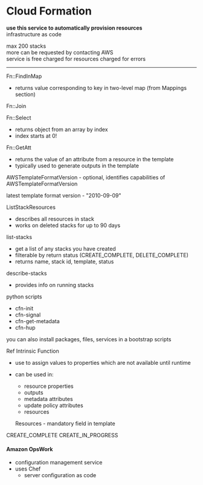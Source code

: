 # Cloud Formation  
**use this service to automatically provision resources**  
infrastructure as code  

max 200 stacks  
more can be requested by contacting AWS  
service is free
charged for resources
charged for errors

***
Fn::FindInMap  
- returns value corresponding to key in two-level map (from Mappings section)

Fn::Join  

Fn::Select  
- returns object from an array by index  
- index starts at 0!

Fn::GetAtt  
- returns the value of an attribute from a resource in the template
- typically used to generate outputs in the template

AWSTemplateFormatVersion - optional, identifies capabilities of AWSTemplateFormatVersion

latest template format version - "2010-09-09"


ListStackResources
- describes all resources in stack
- works on deleted stacks for up to 90 days

list-stacks
- get a list of any stacks you have created
- filterable by return status (CREATE_COMPLETE, DELETE_COMPLETE)
- returns name, stack id, template, status

describe-stacks
- provides info on running stacks  



python scripts
- cfn-init
- cfn-signal
- cfn-get-metadata
- cfn-hup

you can also install packages, files, services in a bootstrap scripts

Ref Intrinsic Function
- use to assign values to properties which are not available until runtime
- can be used in:
  - resource properties
  - outputs
  - metadata attributes
  - update policy attributes
  - resources


  Resources - mandatory field in template


CREATE_COMPLETE
CREATE_IN_PROGRESS


#### Amazon OpsWork
* configuration management service  
* uses Chef  
  * server configuration as code

